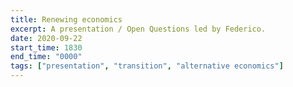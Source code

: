 ```yaml
---
title: Renewing economics
excerpt: A presentation / Open Questions led by Federico.
date: 2020-09-22
start_time: 1830
end_time: "0000"
tags: ["presentation", "transition", "alternative economics"]
---
```

